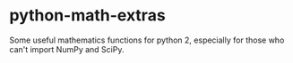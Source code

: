 # python-math-extras
Some useful mathematics functions for python 2, especially for those who can't import NumPy and SciPy.
